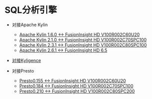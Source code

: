 # SQL分析引擎

* 对接Apache Kylin
  * [Apache Kylin 1.6.0 <-> FusionInsight HD V100R002C60U20](Apache_Kylin_1.6.0.md)
  * [Apache Kylin 2.1.0 <-> FusionInsight HD V100R002C70SPC100](Apache_Kylin_2.1.0.md)
  * [Apache Kylin 2.3.1 <-> FusionInsight HD V100R002C80SPC100](Apache_Kylin_2.3.1.md)
  * [Apache Kylin 2.6.1 <-> FusionInsight HD 6.5](Apache_Kylin_2.6.1.md)

* [对接Kyligence](Kyligence.md)
* 对接Presto
  * [Presto0.155 <-> FusionInsight HD V100R002C60U20](Presto_0.155.md)
  * [Presto0.184 <-> FusionInsight HD V100R002C70SPC100](Presto_0.184.md)
  * [Presto0.210 <-> FusionInsight HD V100R002C80SPC200](Presto_0.210.md)
